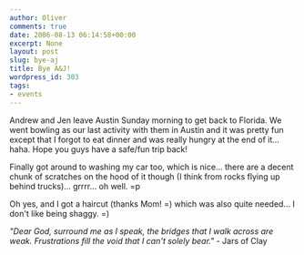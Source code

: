 ```yaml
---
author: Oliver
comments: true
date: 2006-08-13 06:14:58+00:00
excerpt: None
layout: post
slug: bye-aj
title: Bye A&J!
wordpress_id: 303
tags:
- events
---
```


Andrew and Jen leave Austin Sunday morning to get back to Florida.  We went bowling as our last activity with them in Austin and it was pretty fun except that I forgot to eat dinner and was really hungry at the end of it... haha.  Hope you guys have a safe/fun trip back!

Finally got around to washing my car too, which is nice... there are a decent chunk of scratches on the hood of it though (I think from rocks flying up behind trucks)... grrrr... oh well. =p

Oh yes, and I got a haircut (thanks Mom! =) which was also quite needed... I don't like being shaggy. =)

<i>"Dear God, surround me as I speak,
the bridges that I walk across are weak.
Frustrations fill the void that I can't solely bear."</i> - Jars of Clay